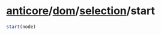 # [anticore](../../../../../#reference)/[dom](../../#reference)/[selection](../#reference)/<a name="reference">start</a>

```js
start(node)
```